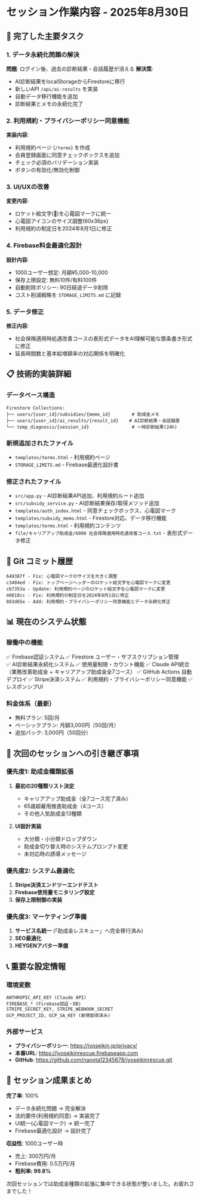 # セッション作業内容 - 2025年8月30日

## 🎯 完了した主要タスク

### 1. データ永続化問題の解決
**問題**: ログイン後、過去の診断結果・会話履歴が消える
**解決策**:
- AI診断結果をlocalStorageからFirestoreに移行
- 新しいAPI `/api/ai-results` を実装
- 自動データ移行機能を追加
- 診断結果とメモの永続化完了

### 2. 利用規約・プライバシーポリシー同意機能
**実装内容**:
- 利用規約ページ (`/terms`) を作成
- 会員登録画面に同意チェックボックスを追加
- チェック必須のバリデーション実装
- ボタンの有効化/無効化制御

### 3. UI/UXの改善
**変更内容**:
- ロケット絵文字(🚀)を心電図マークに統一
- 心電図アイコンのサイズ調整(60x36px)
- 利用規約の制定日を2024年8月1日に修正

### 4. Firebase料金最適化設計
**設計内容**:
- 1000ユーザー想定: 月額¥5,000-10,000
- 保存上限設定: 無料10件/有料100件
- 自動削除ポリシー: 90日経過データ削除
- コスト削減戦略を `STORAGE_LIMITS.md` に記録

### 5. データ修正
**修正内容**:
- 社会保険適用時処遇改善コースの表形式データをAI理解可能な箇条書き形式に修正
- 延長時間数と基本給増額率の対応関係を明確化

## 📋 技術的実装詳細

### データベース構造
```
Firestore Collections:
├── users/{user_id}/subsidies/{memo_id}        # 助成金メモ
├── users/{user_id}/ai_results/{result_id}    # AI診断結果・会話履歴  
└── temp_diagnosis/{session_id}                # 一時診断結果(24h)
```

### 新規追加されたファイル
- `templates/terms.html` - 利用規約ページ
- `STORAGE_LIMITS.md` - Firebase最適化設計書

### 修正されたファイル  
- `src/app.py` - AI診断結果API追加、利用規約ルート追加
- `src/subsidy_service.py` - AI診断結果保存/取得メソッド追加
- `templates/auth_index.html` - 同意チェックボックス、心電図マーク
- `templates/subsidy_memo.html` - Firestore対応、データ移行機能
- `templates/terms.html` - 利用規約コンテンツ
- `file/キャリアアップ助成金/6000 社会保険適用時処遇改善コース.txt` - 表形式データ修正

## 🚀 Git コミット履歴
```
649387f - Fix: 心電図マークのサイズを大きく調整
c3404ed - Fix: トップページヘッダーのロケット絵文字を心電図マークに変更
cb7353a - Update: 利用規約ページのロケット絵文字を心電図マークに変更
40818cc - Fix: 利用規約の制定日を2024年8月1日に修正
883d65e - Add: 利用規約・プライバシーポリシー同意機能とデータ永続化修正
```

## 📊 現在のシステム状態

### 稼働中の機能
✅ Firebase認証システム
✅ Firestore ユーザー・サブスクリプション管理  
✅ AI診断結果永続化システム
✅ 使用量制限・カウント機能
✅ Claude API統合（業務改善助成金 + キャリアアップ助成金全7コース）
✅ GitHub Actions 自動デプロイ
✅ Stripe決済システム
✅ 利用規約・プライバシーポリシー同意機能
✅ レスポンシブUI

### 料金体系（最新）
- 無料プラン: 5回/月
- ベーシックプラン: 月額3,000円（50回/月）
- 追加パック: 3,000円（50回分）

## 🔮 次回のセッションへの引き継ぎ事項

### 優先度1: 助成金種類拡張
1. **最初の20種類リスト決定**
   - キャリアアップ助成金（全7コース完了済み）
   - 65歳超雇用推進助成金（4コース）
   - その他人気助成金13種類

2. **UI設計実装**  
   - 大分類・小分類ドロップダウン
   - 助成金切り替え時のシステムプロンプト変更
   - 未対応時の誘導メッセージ

### 優先度2: システム最適化
1. **Stripe決済エンドツーエンドテスト**
2. **Firebase使用量モニタリング設定**
3. **保存上限制御の実装**

### 優先度3: マーケティング準備
1. **サービス名統一** (「助成金レスキュー」へ完全移行済み)
2. **SEO最適化**
3. **HEYGENアバター準備**

## 📞 重要な設定情報

### 環境変数
```
ANTHROPIC_API_KEY (Claude API)
FIREBASE_* (Firebase認証・DB)
STRIPE_SECRET_KEY, STRIPE_WEBHOOK_SECRET
GCP_PROJECT_ID, GCP_SA_KEY (新規取得済み)
```

### 外部サービス
- **プライバシーポリシー**: https://jyoseikin.jp/privacy/
- **本番URL**: https://jyoseikinrescue.firebaseapp.com
- **GitHub**: https://github.com/naoota12345678/jyoseikinrescue.git

## 🎉 セッション成果まとめ

**完了率**: 100% 
- データ永続化問題 → 完全解決
- 法的要件(利用規約同意) → 実装完了
- UI統一(心電図マーク) → 統一完了  
- Firebase最適化設計 → 設計完了

**収益性**: 1000ユーザー時
- 売上: 300万円/月
- Firebase費用: 0.5万円/月  
- **粗利率: 99.8%**

次回セッションでは助成金種類の拡張に集中できる状態が整いました。お疲れさまでした！